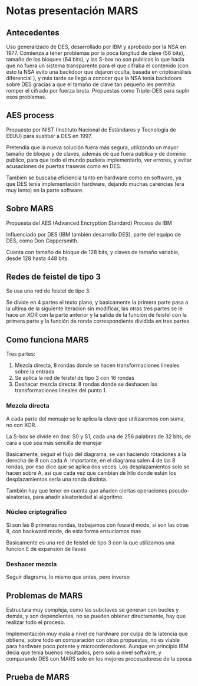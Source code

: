 # Notas presentación MARS

## Antecedentes

Uso generalizado de DES, desarrollado por IBM y aprobado por la NSA en 1977. Comienza a tener problemas por la poca longitud de clave (56 bits), tamaño de los bloques (64 bits), y las S-box no son publicas lo que hacía que no fuera un sistema transparente para el que cifraba el contenido (con esto la NSA evito una backdoor que dejaron oculta, basada en criptoanálisis diferencial ), y más tarde se llego a conocer que la NSA tenía backdoors sobre DES gracias a que el tamaño de clave tan pequeño les permitia romper el cifrado por fuerza bruta.
Propuestas como Triple-DES para suplir esos problemas.



## AES process

Propuesto por NIST (Instituto Nacional de Estándares y Tecnologı́a de EEUU) para sustituir a DES en 1997.

Pretendía que la nueva solución fuera más segura, utilizando un mayor tamaño de bloque y de claves, además de que fuera publica y de dominio publico, para que todo el mundo pudiera implementarlo, ver errores, y evitar acusaciones de puertas traseras como en DES.

Tambien se buscaba eficiencia tanto en hardware como en software, ya que DES tenia implementación hardware, dejando muchas carencias (era muy lento) en la parte software.  




## Sobre MARS

Propuesta del AES (Advanced Encryption Standard) Process de IBM

Influenciado por DES (IBM también desarrollo DES), parte del equipo de DES, como Don Coppersmith.

Cuanta con tamaño de bloque de 128 bits, y claves de tamaño variable, desde 128 hasta 448 bits.


## Redes de feistel de tipo 3
Se usa una red de feistel de tipo 3.

Se divide en 4 partes el texto plano, y basicamente la primera parte pasa a la ultima de la siguiente iteracion sin modificar, las otras tres partes se le hace un XOR con la parte anterior y la salida de la función de feistel con la primera parte y la función de ronda correspondiente dividida en tres partes

## Como funciona MARS

Tres partes:

1. Mezcla directa, 8 rondas donde se hacen transformaciones lineales sobre la entrada
2. Se aplica la red de feistel de tipo 3 con 16 rondas
3. Deshacer mezcla directa: 8 rondas donde se deshacen las transformaciones lineales del punto 1.

### Mezcla directa

A cada parte del mensaje se le aplica la clave que utilizaremos con suma, no con XOR.

La S-box se divide en dos: S0 y S1, cada una de 256 palabras de 32 bits, de cara a que sea más sencilla de manejar

Basicamente, seguir el flujo del diagrama, se van haciendo rotaciones a la derecha de 8 con cada A. Importante, en el diagrama salen 4 de las 8 rondas, por eso dice que se aplica dos veces. Los desplazamientos solo se hacen sobre A, así que cada vez que cambian de hilo donde están los desplazamientos sería una ronda distinta.

También hay que tener en cuenta que añaden ciertas operaciones pseudo-aleatorias, para añadir aleatoriedad al algoritmo.

### Núcleo criptográfico

Si son las 8 primeras rondas, trabajamos con foward mode, si son las otras 8, con backward mode, de esta forma ensuciamos mas

Basicamente es una red de feistel de tipo 3 con la que utilizamos una funcion E de expansion de llaves

### Deshacer mezcla

Seguir diagrama, lo mismo que antes, pero inverso


## Problemas de MARS

Estructura muy compleja, como las subclaves se generan con bucles y demás, y son dependientes, no se pueden obtener directamente, hay que realizar todo el proceso.

Implementación muy mala a nivel de hardware por culpa de la latencia que obtiene, sobre todo en comparación con otras propuestas, no es viable para hardware poco potente y microordenadores. Aunque en principio IBM decia que tenia buenos resultados, pero solo a nivel software, y comparando DES con MARS solo en los mejores procesadorese de la epoca

## Prueba de MARS
